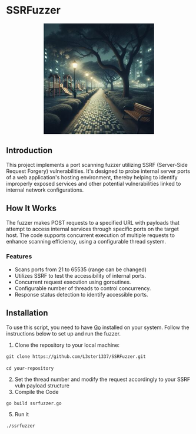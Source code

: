 # SSRFuzzer
<p align="center">
  <img src="temple.jpeg">
</p>

## Introduction

This project implements a port scanning fuzzer utilizing SSRF (Server-Side Request Forgery) vulnerabilities. It's designed to probe internal server ports of a web application's hosting environment, thereby helping to identify improperly exposed services and other potential vulnerabilities linked to internal network configurations.

## How It Works

The fuzzer makes POST requests to a specified URL with payloads that attempt to access internal services through specific ports on the target host. The code supports concurrent execution of multiple requests to enhance scanning efficiency, using a configurable thread system.

### Features

- Scans ports from 21 to 65535 (range can be changed)
- Utilizes SSRF to test the accessibility of internal ports.
- Concurrent request execution using goroutines.
- Configurable number of threads to control concurrency.
- Response status detection to identify accessible ports.

## Installation

To use this script, you need to have [Go](https://golang.org/) installed on your system. Follow the instructions below to set up and run the fuzzer.

1. Clone the repository to your local machine:

```
git clone https://github.com/L3ster1337/SSRFuzzer.git

cd your-repository
```
2. Set the thread number and modify the request accordingly to your SSRF vuln payload structure
4. Compile the Code
```
go build ssrfuzzer.go
```
5. Run it
```
./ssrfuzzer
```
